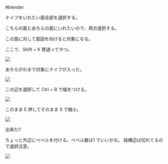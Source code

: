 #blender 


ナイフをいれたい面全部を選択する。

こちらの面とあちらの面にいれたいので、両方選択する。

この面に対して面図を向けると対象になる。

ここで、Shift + K 貫通ってやつ。

![](image-kmyhoso5.png)

あちらがわまで対象にナイフが入った。

![](image-kmyhpgrf.png)

この辺を選択して Ctrl + B で幅をつける。

![](image-kmyhq34o.png)

このまま E 押してそのまま S で縮小。

![](image-kmyhqtyn.png)

出来た!!

ちょっと外辺にベベルを付ける。ベベル数は1 でいいかな。
結構辺は切れてるので選択注意。

![](image-kmyhreaa.png)

